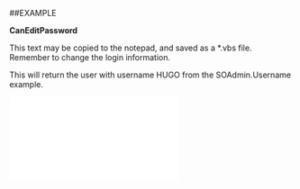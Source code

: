 

##EXAMPLE

**CanEditPassword**

This text may be copied to the notepad, and saved as a *.vbs file. Remember to change the login information.



This will return the user with username HUGO from the SOAdmin.Username example.

![](../../Examples/vbs/SOUser.CanEditPassword.vbs.txt)





